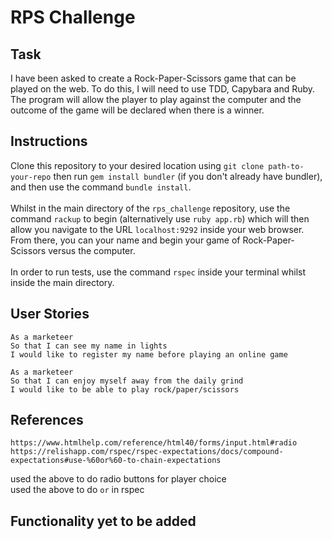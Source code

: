 # RPS Challenge

## Task

I have been asked to create a Rock-Paper-Scissors game that can be played on the web. To do this, I will need to use TDD, Capybara and Ruby. The program will allow the player to play against the computer and the outcome of the game will be declared when there is a winner. 

## Instructions
Clone this repository to your desired location using `git clone path-to-your-repo` then run `gem install bundler` (if you don't already have bundler), and then use the command `bundle install`.\
\
Whilst in the main directory of the `rps_challenge` repository, use the command `rackup` to begin (alternatively use `ruby app.rb`) which will then allow you navigate to the URL `localhost:9292` inside your web browser. From there, you can your name and begin your game of Rock-Paper-Scissors versus the computer. \
\
In order to run tests, use the command `rspec` inside your terminal whilst inside the main directory.

## User Stories

```
As a marketeer
So that I can see my name in lights
I would like to register my name before playing an online game

As a marketeer
So that I can enjoy myself away from the daily grind
I would like to be able to play rock/paper/scissors
```

## References
```
https://www.htmlhelp.com/reference/html40/forms/input.html#radio
https://relishapp.com/rspec/rspec-expectations/docs/compound-expectations#use-%60or%60-to-chain-expectations
```
used the above to do radio buttons for player choice\
used the above to do `or` in rspec

## Functionality yet to be added
